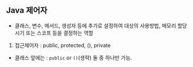 ## Java 제어자
- 클래스, 변수, 메서드, 생성자 등에 추가로 설정하여 대상의 사용방법, 메모리 할당 시기 또는 스코프 등을 결정하는 역할

1. 접근제어자 : public, protected, (), private
- 클래스 앞에는 : `public` or `()`(생략) 둘 중 하나만 가능.

